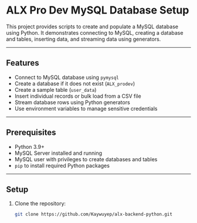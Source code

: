 # ALX Pro Dev MySQL Database Setup

This project provides scripts to create and populate a MySQL database using Python. It demonstrates connecting to MySQL, creating a database and tables, inserting data, and streaming data using generators.

---

## Features

- Connect to MySQL database using `pymysql`
- Create a database if it does not exist (`ALX_prodev`)
- Create a sample table (`user_data`)
- Insert individual records or bulk load from a CSV file
- Stream database rows using Python generators
- Use environment variables to manage sensitive credentials

---

## Prerequisites

- Python 3.9+
- MySQL Server installed and running
- MySQL user with privileges to create databases and tables
- `pip` to install required Python packages

---

## Setup

1. Clone the repository:

   ```bash
   git clone https://github.com/Kaywuyep/alx-backend-python.git
```
